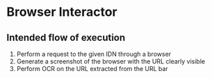 # Browser Interactor

## Intended flow of execution
1. Perform a request to the given IDN through a browser
2. Generate a screenshot of the browser with the URL clearly visible
3. Perform OCR on the URL extracted from the URL bar